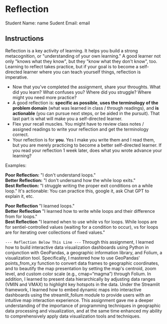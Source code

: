 # Reflection

Student Name:  name
Sudent Email:  email

## Instructions

Reflection is a key activity of learning. It helps you build a strong metacognition, or "understanding of your own learning." A good learner not only "knows what they know", but they "know what they don't know", too. Learning to reflect takes practice, but if your goal is to become a self-directed learner where you can teach yourself things, reflection is imperative.

- Now that you've completed the assignment, share your throughts. What did you learn? What confuses you? Where did you struggle? Where might you need more practice?
- A good reflection is: **specific as possible**,  **uses the terminology of the problem domain** (what was learned in class / through readings), and **is actionable** (you can pursue next steps, or be aided in the pursuit). That last part is what will make you a self-directed learner.
- Flex your recall muscles. You might have to review class notes / assigned readings to write your reflection and get the terminology correct.
- Your reflection is for **you**. Yes I make you write them and I read them, but you are merely practicing to become a better self-directed learner. If you read your reflection 1 week later, does what you wrote advance your learning?

Examples:

**Poor Reflection:**  "I don't understand loops."   
**Better Reflection:** "I don't undersand how the while loop exits."   
**Best Reflection:** "I struggle writing the proper exit conditions on a while loop." It's actionable: You can practice this, google it, ask Chat GPT to explain it, etc. 

**Poor Reflection** "I learned loops."   
**Better Reflection** "I learned how to write while loops and their difference from for loops."   
**Best Reflection** "I learned when to use while vs for loops. While loops are for sentiel-controlled values (waiting for a condition to occur), vs for loops are for iterating over collections of fixed values."

`--- Reflection Below This Line ---`
Through this assignment, I learned how to build interactive data visualization dashboards using Python in conjunction with GeoPandas, a geographic information library, and Folium, a visualization tool. Specifically, I mastered how to use GeoPandas' points_from_xy function to convert data frames to geographic coordinates, and to beautify the map presentation by setting the map's centroid, zoom level, and custom color scale (e.g., cmap=“magma”) through Folium. In addition, I learned to present data hierarchically by adjusting data ranges (VMIN and VMAX) to highlight key hotspots in the data. Under the Streamlit framework, I learned how to embed dynamic maps into interactive dashboards using the streamlit_folium module to provide users with an intuitive map interaction experience. This assignment gave me a deeper understanding of the importance of programming techniques in geographic data processing and visualization, and at the same time enhanced my ability to comprehensively apply data visualization tools and techniques. 
    
